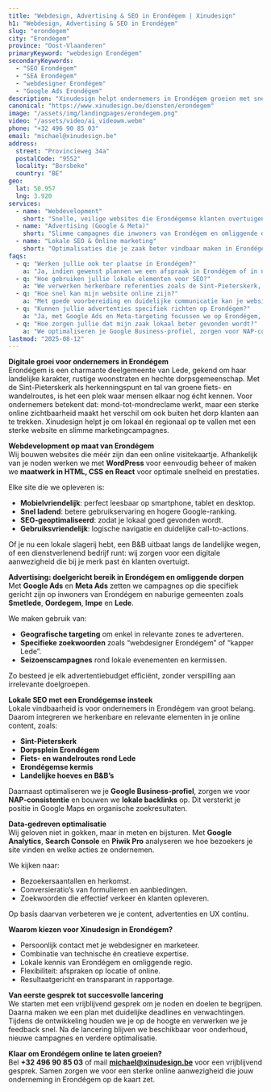 ```yaml
---
title: "Webdesign, Advertising & SEO in Erondégem | Xinudesign"
h1: "Webdesign, Advertising & SEO in Erondégem"
slug: "erondegem"
city: "Erondégem"
province: "Oost-Vlaanderen"
primaryKeyword: "webdesign Erondégem"
secondaryKeywords:
  - "SEO Erondégem"
  - "SEA Erondégem"
  - "webdesigner Erondégem"
  - "Google Ads Erondégem"
description: "Xinudesign helpt ondernemers in Erondégem groeien met snelle, gebruiksvriendelijke websites, doelgerichte advertentiecampagnes en lokale SEO-strategieën die inspelen op de troeven van de deelgemeente."
canonical: "https://www.xinudesign.be/diensten/erondegem"
image: "/assets/img/landingpages/erondegem.png"
video: "/assets/video/ai_videowm.webm"
phone: "+32 496 90 85 03"
email: "michael@xinudesign.be"
address:
  street: "Provincieweg 34a"
  postalCode: "9552"
  locality: "Borsbeke"
  country: "BE"
geo:
  lat: 50.957
  lng: 3.920
services:
  - name: "Webdevelopment"
    short: "Snelle, veilige websites die Erondégemse klanten overtuigen en converteren."
  - name: "Advertising (Google & Meta)"
    short: "Slimme campagnes die inwoners van Erondégem en omliggende dorpen gericht bereiken."
  - name: "Lokale SEO & Online marketing"
    short: "Optimalisaties die je zaak beter vindbaar maken in Erondégem en omgeving."
faqs:
  - q: "Werken jullie ook ter plaatse in Erondégem?"
    a: "Ja, indien gewenst plannen we een afspraak in Erondégem of in naburige dorpen zoals [Smetlede](/diensten/smetlede), [Oordegem](/diensten/oordegem) en [Lede](/diensten/lede), maar online meetings zijn ook mogelijk voor snelle opvolging."
  - q: "Hoe gebruiken jullie lokale elementen voor SEO?"
    a: "We verwerken herkenbare referenties zoals de Sint-Pieterskerk, de landelijke fietswegen en evenementen zoals de kermis van Erondégem in teksten, meta-data en visuals."
  - q: "Hoe snel kan mijn website online zijn?"
    a: "Met goede voorbereiding en duidelijke communicatie kan je website doorgaans binnen 2 tot 4 weken live gaan."
  - q: "Kunnen jullie advertenties specifiek richten op Erondégem?"
    a: "Ja, met Google Ads en Meta-targeting focussen we op Erondégem, omliggende deelgemeenten en specifieke doelgroepen in de regio Lede."
  - q: "Hoe zorgen jullie dat mijn zaak lokaal beter gevonden wordt?"
    a: "We optimaliseren je Google Business-profiel, zorgen voor NAP-consistentie en bouwen lokale backlinks rond zoekwoorden zoals 'webdesigner Erondégem'."
lastmod: "2025-08-12"
---
```


**Digitale groei voor ondernemers in Erondégem**  
Erondégem is een charmante deelgemeente van Lede, gekend om haar landelijke karakter, rustige woonstraten en hechte dorpsgemeenschap. Met de Sint-Pieterskerk als herkenningspunt en tal van groene fiets- en wandelroutes, is het een plek waar mensen elkaar nog écht kennen. Voor ondernemers betekent dat: mond-tot-mondreclame werkt, maar een sterke online zichtbaarheid maakt het verschil om ook buiten het dorp klanten aan te trekken. Xinudesign helpt je om lokaal én regionaal op te vallen met een sterke website en slimme marketingcampagnes.

**Webdevelopment op maat van Erondégem**  
Wij bouwen websites die méér zijn dan een online visitekaartje. Afhankelijk van je noden werken we met **WordPress** voor eenvoudig beheer of maken we **maatwerk in HTML, CSS en React** voor optimale snelheid en prestaties.

Elke site die we opleveren is:

- **Mobielvriendelijk**: perfect leesbaar op smartphone, tablet en desktop.
- **Snel ladend**: betere gebruikservaring en hogere Google-ranking.
- **SEO-geoptimaliseerd**: zodat je lokaal goed gevonden wordt.
- **Gebruiksvriendelijk**: logische navigatie en duidelijke call-to-actions.

Of je nu een lokale slagerij hebt, een B&B uitbaat langs de landelijke wegen, of een dienstverlenend bedrijf runt: wij zorgen voor een digitale aanwezigheid die bij je merk past én klanten overtuigt.

**Advertising: doelgericht bereik in Erondégem en omliggende dorpen**  
Met **Google Ads** en **Meta Ads** zetten we campagnes op die specifiek gericht zijn op inwoners van Erondégem en naburige gemeenten zoals **Smetlede**, **Oordegem**, **Impe** en **Lede**.

We maken gebruik van:

- **Geografische targeting** om enkel in relevante zones te adverteren.
- **Specifieke zoekwoorden** zoals “webdesigner Erondégem” of “kapper Lede”.
- **Seizoenscampagnes** rond lokale evenementen en kermissen.

Zo besteed je elk advertentiebudget efficiënt, zonder verspilling aan irrelevante doelgroepen.

**Lokale SEO met een Erondégemse insteek**  
Lokale vindbaarheid is voor ondernemers in Erondégem van groot belang. Daarom integreren we herkenbare en relevante elementen in je online content, zoals:

- **Sint-Pieterskerk**
- **Dorpsplein Erondégem**
- **Fiets- en wandelroutes rond Lede**
- **Erondégemse kermis**
- **Landelijke hoeves en B&B’s**

Daarnaast optimaliseren we je **Google Business-profiel**, zorgen we voor **NAP-consistentie** en bouwen we **lokale backlinks** op. Dit versterkt je positie in Google Maps en organische zoekresultaten.

**Data-gedreven optimalisatie**  
Wij geloven niet in gokken, maar in meten en bijsturen. Met **Google Analytics**, **Search Console** en **Piwik Pro** analyseren we hoe bezoekers je site vinden en welke acties ze ondernemen.

We kijken naar:

- Bezoekersaantallen en herkomst.
- Conversieratio’s van formulieren en aanbiedingen.
- Zoekwoorden die effectief verkeer én klanten opleveren.

Op basis daarvan verbeteren we je content, advertenties en UX continu.

**Waarom kiezen voor Xinudesign in Erondégem?**

- Persoonlijk contact met je webdesigner en marketeer.
- Combinatie van technische én creatieve expertise.
- Lokale kennis van Erondégem en omliggende regio.
- Flexibiliteit: afspraken op locatie of online.
- Resultaatgericht en transparant in rapportage.

**Van eerste gesprek tot succesvolle lancering**  
We starten met een vrijblijvend gesprek om je noden en doelen te begrijpen. Daarna maken we een plan met duidelijke deadlines en verwachtingen. Tijdens de ontwikkeling houden we je op de hoogte en verwerken we je feedback snel. Na de lancering blijven we beschikbaar voor onderhoud, nieuwe campagnes en verdere optimalisatie.

**Klaar om Erondégem online te laten groeien?**  
Bel **+32 496 90 85 03** of mail **[michael@xinudesign.be](mailto:michael@xinudesign.be)** voor een vrijblijvend gesprek. Samen zorgen we voor een sterke online aanwezigheid die jouw onderneming in Erondégem op de kaart zet.
